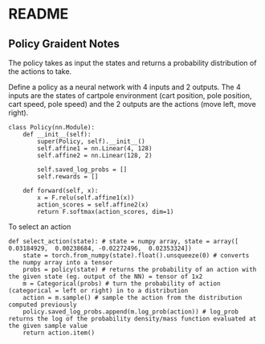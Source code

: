 # README

## Policy Graident Notes

The policy takes as input the states and returns a probability distribution of the actions to take. 

Define a policy as a neural network with 4 inputs and 2 outputs. The 4 inputs are the states of cartpole environment (cart position, pole position, cart speed, pole speed) and the 2 outputs are the actions (move left, move right).

```
class Policy(nn.Module):
    def __init__(self):
        super(Policy, self).__init__()
        self.affine1 = nn.Linear(4, 128)
        self.affine2 = nn.Linear(128, 2)

        self.saved_log_probs = []
        self.rewards = []

    def forward(self, x):
        x = F.relu(self.affine1(x))
        action_scores = self.affine2(x)
        return F.softmax(action_scores, dim=1)
```

To select an action
```
def select_action(state): # state = numpy array, state = array([ 0.03184929,  0.00238684, -0.02272496,  0.02353324])
    state = torch.from_numpy(state).float().unsqueeze(0) # converts the numpy array into a tensor
    probs = policy(state) # returns the probability of an action with the given state (eg. output of the NN) = tensor of 1x2
    m = Categorical(probs) # turn the probability of action (categorical = left or right) in to a distribution
    action = m.sample() # sample the action from the distribution computed previously
    policy.saved_log_probs.append(m.log_prob(action)) # log_prob returns the log of the probability density/mass function evaluated at the given sample value
    return action.item()
```